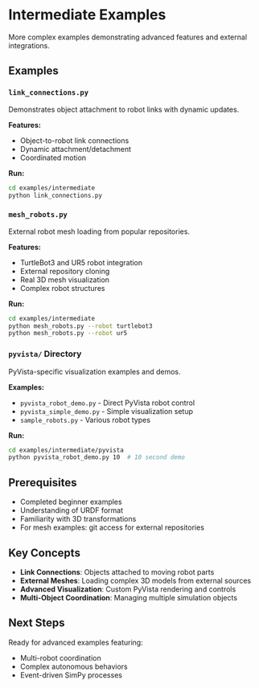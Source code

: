 # Intermediate Examples

More complex examples demonstrating advanced features and external integrations.

## Examples

### `link_connections.py`
Demonstrates object attachment to robot links with dynamic updates.

**Features:**
- Object-to-robot link connections
- Dynamic attachment/detachment
- Coordinated motion

**Run:**
```bash
cd examples/intermediate
python link_connections.py
```

### `mesh_robots.py`
External robot mesh loading from popular repositories.

**Features:**
- TurtleBot3 and UR5 robot integration
- External repository cloning
- Real 3D mesh visualization
- Complex robot structures

**Run:**
```bash
cd examples/intermediate
python mesh_robots.py --robot turtlebot3
python mesh_robots.py --robot ur5
```

### `pyvista/` Directory
PyVista-specific visualization examples and demos.

**Examples:**
- `pyvista_robot_demo.py` - Direct PyVista robot control
- `pyvista_simple_demo.py` - Simple visualization setup
- `sample_robots.py` - Various robot types

**Run:**
```bash
cd examples/intermediate/pyvista
python pyvista_robot_demo.py 10  # 10 second demo
```

## Prerequisites

- Completed beginner examples
- Understanding of URDF format
- Familiarity with 3D transformations
- For mesh examples: git access for external repositories

## Key Concepts

- **Link Connections**: Objects attached to moving robot parts
- **External Meshes**: Loading complex 3D models from external sources
- **Advanced Visualization**: Custom PyVista rendering and controls
- **Multi-Object Coordination**: Managing multiple simulation objects

## Next Steps

Ready for advanced examples featuring:
- Multi-robot coordination
- Complex autonomous behaviors
- Event-driven SimPy processes